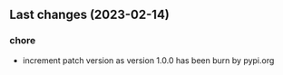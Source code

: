 ## Last changes (2023-02-14)

### chore

- increment patch version as version 1.0.0 has been burn by pypi.org

